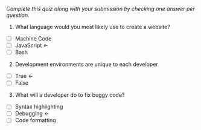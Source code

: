 *Complete this quiz along with your submission by checking one answer per question.*

1. What language would you most likely use to create a website?

- [ ] Machine Code
- [ ] JavaScript  <-
- [ ] Bash

2. Development environments are unique to each developer

- [ ] True  <-
- [ ] False

3. What will a developer do to fix buggy code?

- [ ] Syntax highlighting
- [ ] Debugging  <-
- [ ] Code formatting
